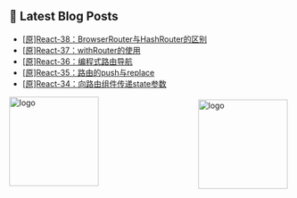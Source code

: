 ## 📕 Latest Blog Posts

<!-- BLOG-POST-LIST:START -->
- [[原]React-38：BrowserRouter与HashRouter的区别](https://blog.csdn.net/sinat_41696687/article/details/115680801)
- [[原]React-37：withRouter的使用](https://blog.csdn.net/sinat_41696687/article/details/115680578)
- [[原]React-36：编程式路由导航](https://blog.csdn.net/sinat_41696687/article/details/115677847)
- [[原]React-35：路由的push与replace](https://blog.csdn.net/sinat_41696687/article/details/115674081)
- [[原]React-34：向路由组件传递state参数](https://blog.csdn.net/sinat_41696687/article/details/115670452)
<!-- BLOG-POST-LIST:END -->
<img src="https://github-readme-stats.vercel.app/api?username=qq1120637483&show_icons=true" alt="logo" height="160" align="right" style="margin: 5px; margin-bottom: 20px;" />

<img src="https://github-profile-trophy.vercel.app/?username=qq1120637483&theme=flat&column=7" alt="logo" height="160" align="center" style="margin: auto; margin-bottom: 20px;" />


<!--
**qq1120637483/qq1120637483** is a ✨ _special_ ✨ repository because its `README.md` (this file) appears on your GitHub profile.

Here are some ideas to get you started:

- 🔭 I’m currently working on ...
- 🌱 I’m currently learning ...
- 👯 I’m looking to collaborate on ...
- 🤔 I’m looking for help with ...
- 💬 Ask me about ...
- 📫 How to reach me: ...
- 😄 Pronouns: ...
- ⚡ Fun fact: ...
-->
